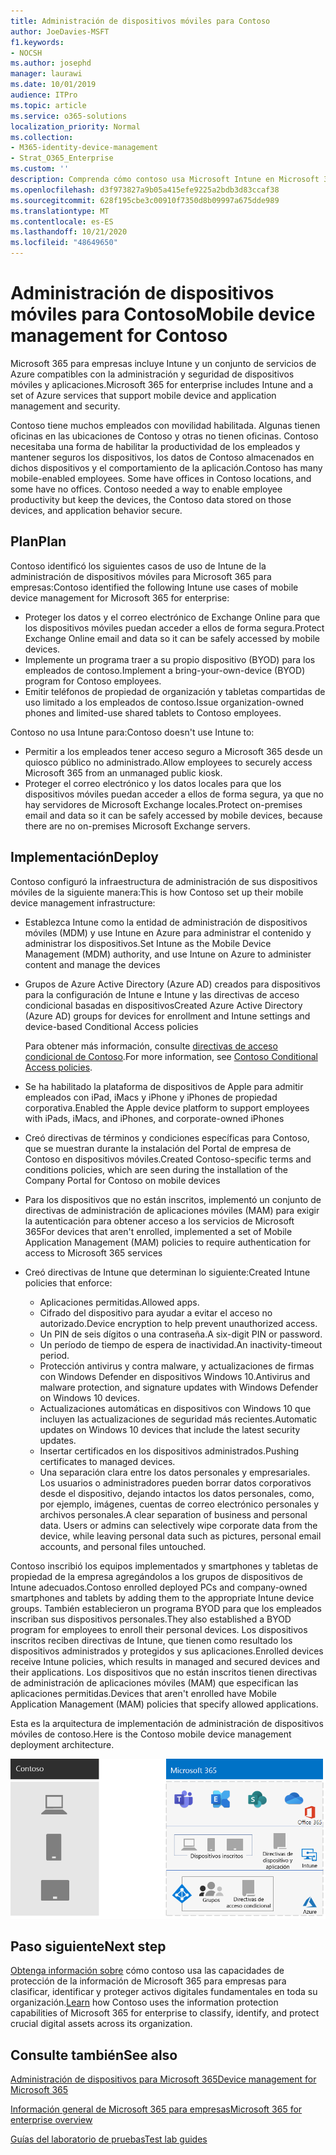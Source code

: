 ```yaml
---
title: Administración de dispositivos móviles para Contoso
author: JoeDavies-MSFT
f1.keywords:
- NOCSH
ms.author: josephd
manager: laurawi
ms.date: 10/01/2019
audience: ITPro
ms.topic: article
ms.service: o365-solutions
localization_priority: Normal
ms.collection:
- M365-identity-device-management
- Strat_O365_Enterprise
ms.custom: ''
description: Comprenda cómo contoso usa Microsoft Intune en Microsoft 365 para empresas para administrar los dispositivos y las aplicaciones que se ejecutan en ellos.
ms.openlocfilehash: d3f973827a9b05a415efe9225a2bdb3d83ccaf38
ms.sourcegitcommit: 628f195cbe3c00910f7350d8b09997a675dde989
ms.translationtype: MT
ms.contentlocale: es-ES
ms.lasthandoff: 10/21/2020
ms.locfileid: "48649650"
---
```

# <a name="mobile-device-management-for-contoso"></a><span data-ttu-id="d3eb9-103">Administración de dispositivos móviles para Contoso</span><span class="sxs-lookup"><span data-stu-id="d3eb9-103">Mobile device management for Contoso</span></span>

<span data-ttu-id="d3eb9-104">Microsoft 365 para empresas incluye Intune y un conjunto de servicios de Azure compatibles con la administración y seguridad de dispositivos móviles y aplicaciones.</span><span class="sxs-lookup"><span data-stu-id="d3eb9-104">Microsoft 365 for enterprise includes Intune and a set of Azure services that support mobile device and application management and security.</span></span>

<span data-ttu-id="d3eb9-p101">Contoso tiene muchos empleados con movilidad habilitada. Algunas tienen oficinas en las ubicaciones de Contoso y otras no tienen oficinas. Contoso necesitaba una forma de habilitar la productividad de los empleados y mantener seguros los dispositivos, los datos de Contoso almacenados en dichos dispositivos y el comportamiento de la aplicación.</span><span class="sxs-lookup"><span data-stu-id="d3eb9-p101">Contoso has many mobile-enabled employees. Some have offices in Contoso locations, and some have no offices. Contoso needed a way to enable employee productivity but keep the devices, the Contoso data stored on those devices, and application behavior secure.</span></span>

## <a name="plan"></a><span data-ttu-id="d3eb9-108">Plan</span><span class="sxs-lookup"><span data-stu-id="d3eb9-108">Plan</span></span>

<span data-ttu-id="d3eb9-109">Contoso identificó los siguientes casos de uso de Intune de la administración de dispositivos móviles para Microsoft 365 para empresas:</span><span class="sxs-lookup"><span data-stu-id="d3eb9-109">Contoso identified the following Intune use cases of mobile device management for Microsoft 365 for enterprise:</span></span>

- <span data-ttu-id="d3eb9-110">Proteger los datos y el correo electrónico de Exchange Online para que los dispositivos móviles puedan acceder a ellos de forma segura.</span><span class="sxs-lookup"><span data-stu-id="d3eb9-110">Protect Exchange Online email and data so it can be safely accessed by mobile devices.</span></span>
- <span data-ttu-id="d3eb9-111">Implemente un programa traer a su propio dispositivo (BYOD) para los empleados de contoso.</span><span class="sxs-lookup"><span data-stu-id="d3eb9-111">Implement a bring-your-own-device (BYOD) program for Contoso employees.</span></span>
- <span data-ttu-id="d3eb9-112">Emitir teléfonos de propiedad de organización y tabletas compartidas de uso limitado a los empleados de contoso.</span><span class="sxs-lookup"><span data-stu-id="d3eb9-112">Issue organization-owned phones and limited-use shared tablets to Contoso employees.</span></span>

<span data-ttu-id="d3eb9-113">Contoso no usa Intune para:</span><span class="sxs-lookup"><span data-stu-id="d3eb9-113">Contoso doesn't use Intune to:</span></span>

- <span data-ttu-id="d3eb9-114">Permitir a los empleados tener acceso seguro a Microsoft 365 desde un quiosco público no administrado.</span><span class="sxs-lookup"><span data-stu-id="d3eb9-114">Allow employees to securely access Microsoft 365 from an unmanaged public kiosk.</span></span>
- <span data-ttu-id="d3eb9-115">Proteger el correo electrónico y los datos locales para que los dispositivos móviles puedan acceder a ellos de forma segura, ya que no hay servidores de Microsoft Exchange locales.</span><span class="sxs-lookup"><span data-stu-id="d3eb9-115">Protect on-premises email and data so it can be safely accessed by mobile devices, because there are no on-premises Microsoft Exchange servers.</span></span>

## <a name="deploy"></a><span data-ttu-id="d3eb9-116">Implementación</span><span class="sxs-lookup"><span data-stu-id="d3eb9-116">Deploy</span></span>

<span data-ttu-id="d3eb9-117">Contoso configuró la infraestructura de administración de sus dispositivos móviles de la siguiente manera:</span><span class="sxs-lookup"><span data-stu-id="d3eb9-117">This is how Contoso set up their mobile device management infrastructure:</span></span>

- <span data-ttu-id="d3eb9-118">Establezca Intune como la entidad de administración de dispositivos móviles (MDM) y use Intune en Azure para administrar el contenido y administrar los dispositivos.</span><span class="sxs-lookup"><span data-stu-id="d3eb9-118">Set Intune as the Mobile Device Management (MDM) authority, and use Intune on Azure to administer content and manage the devices</span></span>
- <span data-ttu-id="d3eb9-119">Grupos de Azure Active Directory (Azure AD) creados para dispositivos para la configuración de Intune e Intune y las directivas de acceso condicional basadas en dispositivos</span><span class="sxs-lookup"><span data-stu-id="d3eb9-119">Created Azure Active Directory (Azure AD) groups for devices for enrollment and Intune settings and device-based Conditional Access policies</span></span>

  <span data-ttu-id="d3eb9-120">Para obtener más información, consulte [directivas de acceso condicional de Contoso](contoso-identity.md#conditional-access-policies-for-identity-and-device-access).</span><span class="sxs-lookup"><span data-stu-id="d3eb9-120">For more information, see [Contoso Conditional Access policies](contoso-identity.md#conditional-access-policies-for-identity-and-device-access).</span></span>

- <span data-ttu-id="d3eb9-121">Se ha habilitado la plataforma de dispositivos de Apple para admitir empleados con iPad, iMacs y iPhone y iPhones de propiedad corporativa.</span><span class="sxs-lookup"><span data-stu-id="d3eb9-121">Enabled the Apple device platform to support employees with iPads, iMacs, and iPhones, and corporate-owned iPhones</span></span>
- <span data-ttu-id="d3eb9-122">Creó directivas de términos y condiciones específicas para Contoso, que se muestran durante la instalación del Portal de empresa de Contoso en dispositivos móviles.</span><span class="sxs-lookup"><span data-stu-id="d3eb9-122">Created Contoso-specific terms and conditions policies, which are seen during the installation of the Company Portal for Contoso on mobile devices</span></span>
- <span data-ttu-id="d3eb9-123">Para los dispositivos que no están inscritos, implementó un conjunto de directivas de administración de aplicaciones móviles (MAM) para exigir la autenticación para obtener acceso a los servicios de Microsoft 365</span><span class="sxs-lookup"><span data-stu-id="d3eb9-123">For devices that aren't enrolled, implemented a set of Mobile Application Management (MAM) policies to require authentication for access to Microsoft 365 services</span></span>
- <span data-ttu-id="d3eb9-124">Creó directivas de Intune que determinan lo siguiente:</span><span class="sxs-lookup"><span data-stu-id="d3eb9-124">Created Intune policies that enforce:</span></span>
  - <span data-ttu-id="d3eb9-125">Aplicaciones permitidas.</span><span class="sxs-lookup"><span data-stu-id="d3eb9-125">Allowed apps.</span></span>
  - <span data-ttu-id="d3eb9-126">Cifrado del dispositivo para ayudar a evitar el acceso no autorizado.</span><span class="sxs-lookup"><span data-stu-id="d3eb9-126">Device encryption to help prevent unauthorized access.</span></span>
  - <span data-ttu-id="d3eb9-127">Un PIN de seis dígitos o una contraseña.</span><span class="sxs-lookup"><span data-stu-id="d3eb9-127">A six-digit PIN or password.</span></span>
  - <span data-ttu-id="d3eb9-128">Un período de tiempo de espera de inactividad.</span><span class="sxs-lookup"><span data-stu-id="d3eb9-128">An inactivity-timeout period.</span></span>
  - <span data-ttu-id="d3eb9-129">Protección antivirus y contra malware, y actualizaciones de firmas con Windows Defender en dispositivos Windows 10.</span><span class="sxs-lookup"><span data-stu-id="d3eb9-129">Antivirus and malware protection, and signature updates with Windows Defender on Windows 10 devices.</span></span>
  - <span data-ttu-id="d3eb9-130">Actualizaciones automáticas en dispositivos con Windows 10 que incluyen las actualizaciones de seguridad más recientes.</span><span class="sxs-lookup"><span data-stu-id="d3eb9-130">Automatic updates on Windows 10 devices that include the latest security updates.</span></span>
  - <span data-ttu-id="d3eb9-131">Insertar certificados en los dispositivos administrados.</span><span class="sxs-lookup"><span data-stu-id="d3eb9-131">Pushing certificates to managed devices.</span></span>
  - <span data-ttu-id="d3eb9-p102">Una separación clara entre los datos personales y empresariales. Los usuarios o administradores pueden borrar datos corporativos desde el dispositivo, dejando intactos los datos personales, como, por ejemplo, imágenes, cuentas de correo electrónico personales y archivos personales.</span><span class="sxs-lookup"><span data-stu-id="d3eb9-p102">A clear separation of business and personal data. Users or admins can selectively wipe corporate data from the device, while leaving personal data such as pictures, personal email accounts, and personal files untouched.</span></span>

<span data-ttu-id="d3eb9-134">Contoso inscribió los equipos implementados y smartphones y tabletas de propiedad de la empresa agregándolos a los grupos de dispositivos de Intune adecuados.</span><span class="sxs-lookup"><span data-stu-id="d3eb9-134">Contoso enrolled deployed PCs and company-owned smartphones and tablets by adding them to the appropriate Intune device groups.</span></span> <span data-ttu-id="d3eb9-135">También establecieron un programa BYOD para que los empleados inscriban sus dispositivos personales.</span><span class="sxs-lookup"><span data-stu-id="d3eb9-135">They also established a BYOD program for employees to enroll their personal devices.</span></span> <span data-ttu-id="d3eb9-136">Los dispositivos inscritos reciben directivas de Intune, que tienen como resultado los dispositivos administrados y protegidos y sus aplicaciones.</span><span class="sxs-lookup"><span data-stu-id="d3eb9-136">Enrolled devices receive Intune policies, which results in managed and secured devices and their applications.</span></span> <span data-ttu-id="d3eb9-137">Los dispositivos que no están inscritos tienen directivas de administración de aplicaciones móviles (MAM) que especifican las aplicaciones permitidas.</span><span class="sxs-lookup"><span data-stu-id="d3eb9-137">Devices that aren't enrolled have Mobile Application Management (MAM) policies that specify allowed applications.</span></span>

<span data-ttu-id="d3eb9-138">Esta es la arquitectura de implementación de administración de dispositivos móviles de contoso.</span><span class="sxs-lookup"><span data-stu-id="d3eb9-138">Here is the Contoso mobile device management deployment architecture.</span></span>

![Infraestructura de implementación de administración de dispositivos móviles de Contoso](../media/contoso-mdm/contoso-mdm-fig1.png)

## <a name="next-step"></a><span data-ttu-id="d3eb9-140">Paso siguiente</span><span class="sxs-lookup"><span data-stu-id="d3eb9-140">Next step</span></span>

<span data-ttu-id="d3eb9-141">[Obtenga información sobre](contoso-info-protect.md) cómo contoso usa las capacidades de protección de la información de Microsoft 365 para empresas para clasificar, identificar y proteger activos digitales fundamentales en toda su organización.</span><span class="sxs-lookup"><span data-stu-id="d3eb9-141">[Learn](contoso-info-protect.md) how Contoso uses the information protection capabilities of Microsoft 365 for enterprise to classify, identify, and protect crucial digital assets across its organization.</span></span>

## <a name="see-also"></a><span data-ttu-id="d3eb9-142">Consulte también</span><span class="sxs-lookup"><span data-stu-id="d3eb9-142">See also</span></span>

[<span data-ttu-id="d3eb9-143">Administración de dispositivos para Microsoft 365</span><span class="sxs-lookup"><span data-stu-id="d3eb9-143">Device management for Microsoft 365</span></span>](device-management-roadmap-microsoft-365.md)

[<span data-ttu-id="d3eb9-144">Información general de Microsoft 365 para empresas</span><span class="sxs-lookup"><span data-stu-id="d3eb9-144">Microsoft 365 for enterprise overview</span></span>](microsoft-365-overview.md)

[<span data-ttu-id="d3eb9-145">Guías del laboratorio de pruebas</span><span class="sxs-lookup"><span data-stu-id="d3eb9-145">Test lab guides</span></span>](m365-enterprise-test-lab-guides.md)

